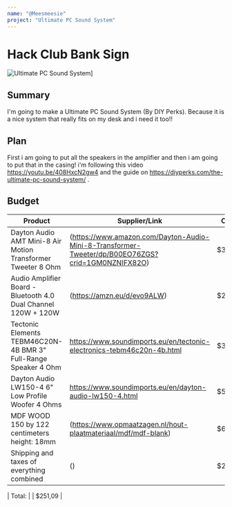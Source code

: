 ```yaml
---
name: "@Meesmeesie"
project: "Ultimate PC Sound System"
---
```


# Hack Club Bank Sign

![Ultimate PC Sound System](https://diyperks.com/ikyteech/Image2-300x169.jpg)]

## Summary

I'm going to make a Ultimate PC Sound System (By DIY Perks). Because it is a nice system that really fits on my desk and i need it too!!

## Plan

First i am going to put all the speakers in the amplifier and then i am going to put that in the casing! i'm following this video https://youtu.be/408HxcN2gw4 and the guide on https://diyperks.com/the-ultimate-pc-sound-system/ .

## Budget

| Product                                      | Supplier/Link                                                                                                                                                                            | Cost |
| -------------------------------------------- | ---------------------------------------------------------------------------------------------------------------------------------------------------------------------------------------- | ---- |
| Dayton Audio AMT Mini-8 Air Motion Transformer Tweeter 8 Ohm  | (https://www.amazon.com/Dayton-Audio-Mini-8-Transformer-Tweeter/dp/B00EO76ZGS?crid=1GM0NZNIFX82O) | $39,14 |
| Audio Amplifier Board - Bluetooth 4.0 Dual Channel 120W + 120W | (https://amzn.eu/d/evo9ALW) | $20,53 |
| Tectonic Elements TEBM46C20N-4B BMR 3" Full-Range Speaker 4 Ohm   | https://www.soundimports.eu/en/tectonic-electronics-tebm46c20n-4b.html | $38,65 |
| Dayton Audio LW150-4 6" Low Profile Woofer 4 Ohms  | https://www.soundimports.eu/en/dayton-audio-lw150-4.html | $55,62 |
| MDF WOOD 150 by 122 centimeters height: 18mm | (https://www.opmaatzagen.nl/hout-plaatmateriaal/mdf/mdf-blank) | $63,56 |
| Shipping and taxes of everything combined | () | $24.13|


| Total: | | $251,09 |
